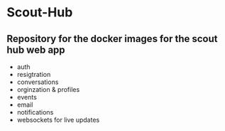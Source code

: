 # Scout-Hub
## Repository for the docker images for the scout hub  web app
* auth
* resigtration
* conversations
* orginzation & profiles 
* events
* email
* notifications
* websockets for live updates
